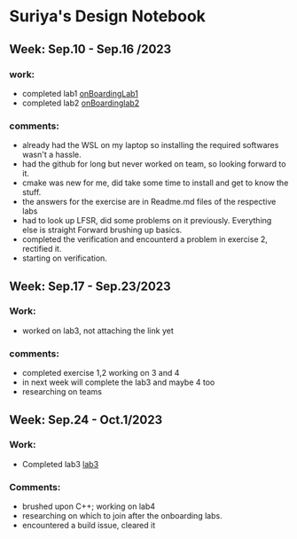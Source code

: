 # Suriya's Design Notebook
## Week: Sep.10 - Sep.16 /2023
### work:
- completed lab1 [onBoardingLab1](https://github.com/suriyasaiyan/NYU_MPD_LABS/tree/main/lab1)
- completed lab2 [onBoardinglab2](https://github.com/suriyasaiyan/NYU_MPD_LABS/tree/main/lab2)

### comments: 
- already had the WSL on my laptop so installing the required softwares wasn't a hassle.
- had the github for long but never worked on team, so looking forward to it.
- cmake was new for me, did take some time to install and get to know the stuff.
- the answers for the exercise are in Readme.md files of the respective labs
- had to look up LFSR, did some problems on it previously. Everything else is straight Forward brushing up basics.
- completed the verification and encounterd a problem in exercise 2, rectified it.
- starting on verification. 

## Week: Sep.17 - Sep.23/2023
### Work:
- worked on lab3, not attaching the link yet
### comments: 
- completed exercise 1,2 working on 3 and 4
- in next week will complete the lab3 and maybe 4 too
- researching on teams 

## Week: Sep.24 - Oct.1/2023
### Work:
- Completed lab3 [lab3](https://github.com/suriyasaiyan/NYU_MPD_LABS/tree/main/lab3)
### Comments:
- brushed upon C++; working on lab4
- researching on which to join after the onboarding labs.
- encountered a build issue, cleared it